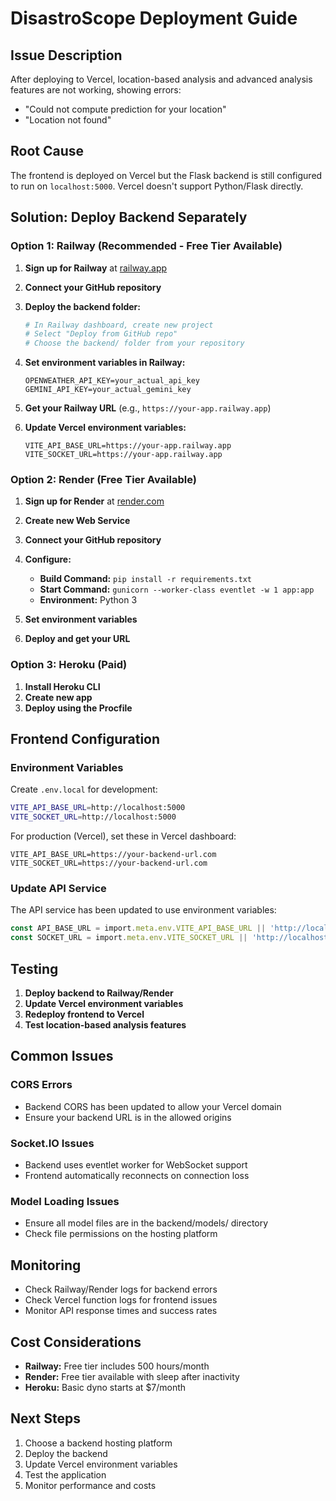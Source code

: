 # DisastroScope Deployment Guide

## Issue Description
After deploying to Vercel, location-based analysis and advanced analysis features are not working, showing errors:
- "Could not compute prediction for your location"
- "Location not found"

## Root Cause
The frontend is deployed on Vercel but the Flask backend is still configured to run on `localhost:5000`. Vercel doesn't support Python/Flask directly.

## Solution: Deploy Backend Separately

### Option 1: Railway (Recommended - Free Tier Available)

1. **Sign up for Railway** at [railway.app](https://railway.app)

2. **Connect your GitHub repository**

3. **Deploy the backend folder:**
   ```bash
   # In Railway dashboard, create new project
   # Select "Deploy from GitHub repo"
   # Choose the backend/ folder from your repository
   ```

4. **Set environment variables in Railway:**
   ```
   OPENWEATHER_API_KEY=your_actual_api_key
   GEMINI_API_KEY=your_actual_gemini_key
   ```

5. **Get your Railway URL** (e.g., `https://your-app.railway.app`)

6. **Update Vercel environment variables:**
   ```
   VITE_API_BASE_URL=https://your-app.railway.app
   VITE_SOCKET_URL=https://your-app.railway.app
   ```

### Option 2: Render (Free Tier Available)

1. **Sign up for Render** at [render.com](https://render.com)

2. **Create new Web Service**

3. **Connect your GitHub repository**

4. **Configure:**
   - **Build Command:** `pip install -r requirements.txt`
   - **Start Command:** `gunicorn --worker-class eventlet -w 1 app:app`
   - **Environment:** Python 3

5. **Set environment variables**

6. **Deploy and get your URL**

### Option 3: Heroku (Paid)

1. **Install Heroku CLI**
2. **Create new app**
3. **Deploy using the Procfile**

## Frontend Configuration

### Environment Variables

Create `.env.local` for development:
```bash
VITE_API_BASE_URL=http://localhost:5000
VITE_SOCKET_URL=http://localhost:5000
```

For production (Vercel), set these in Vercel dashboard:
```
VITE_API_BASE_URL=https://your-backend-url.com
VITE_SOCKET_URL=https://your-backend-url.com
```

### Update API Service

The API service has been updated to use environment variables:
```typescript
const API_BASE_URL = import.meta.env.VITE_API_BASE_URL || 'http://localhost:5000';
const SOCKET_URL = import.meta.env.VITE_SOCKET_URL || 'http://localhost:5000';
```

## Testing

1. **Deploy backend to Railway/Render**
2. **Update Vercel environment variables**
3. **Redeploy frontend to Vercel**
4. **Test location-based analysis features**

## Common Issues

### CORS Errors
- Backend CORS has been updated to allow your Vercel domain
- Ensure your backend URL is in the allowed origins

### Socket.IO Issues
- Backend uses eventlet worker for WebSocket support
- Frontend automatically reconnects on connection loss

### Model Loading Issues
- Ensure all model files are in the backend/models/ directory
- Check file permissions on the hosting platform

## Monitoring

- Check Railway/Render logs for backend errors
- Check Vercel function logs for frontend issues
- Monitor API response times and success rates

## Cost Considerations

- **Railway:** Free tier includes 500 hours/month
- **Render:** Free tier available with sleep after inactivity
- **Heroku:** Basic dyno starts at $7/month

## Next Steps

1. Choose a backend hosting platform
2. Deploy the backend
3. Update Vercel environment variables
4. Test the application
5. Monitor performance and costs
